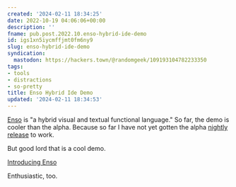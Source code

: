 ```yaml
---
created: '2024-02-11 18:34:25'
date: 2022-10-19 04:06:06+00:00
description: ''
fname: pub.post.2022.10.enso-hybrid-ide-demo
id: igs1xn5iycmffjmt0fm6ny9
slug: enso-hybrid-ide-demo
syndication:
  mastodon: https://hackers.town/@randomgeek/109193104782233350
tags:
- tools
- distractions
- so-pretty
title: Enso Hybrid Ide Demo
updated: '2024-02-11 18:34:53'
---
```


[Enso](https://enso.org) is "a hybrid visual and textual functional language." So far, the demo is cooler than the alpha. Because so far I have not yet gotten the alpha [nightly release](https://github.com/enso-org/enso/releases) to work.

But good lord that is a cool demo.

[Introducing Enso](https://www.youtube.com/watch?v=fQvWMoOjmQk)

Enthusiastic, too.